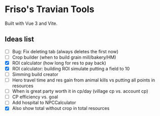 # Friso's Travian Tools

Built with Vue 3 and Vite.

## Ideas list

- [ ] Bug: Fix deleting tab (always deletes the first now)
- [ ] Crop builder (when to build grain mill/bakery/HM)
- [x] ROI calculator (how long for res to pay back)
- [x] ROI calculator: building ROI simulate putting a field to 10
- [ ] Simming build creator
- [ ] Hero travel time and res gain from animal kills vs putting all points in resources
- [ ] When is great party worth it in cp/day (village cp vs. account cp)
- [ ] CP efficiency vs. goal
- [ ] Add hospital to NPCCalculator
- [x] Also show total without crop in total resources
